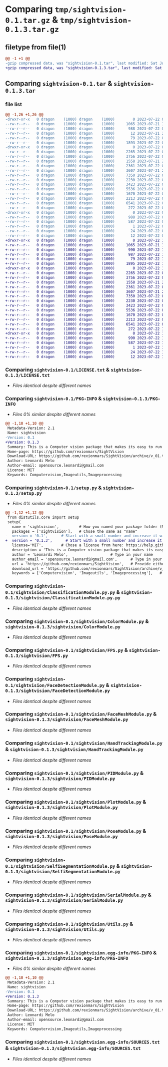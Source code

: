 # Comparing `tmp/sightvision-0.1.tar.gz` & `tmp/sightvision-0.1.3.tar.gz`

## filetype from file(1)

```diff
@@ -1 +1 @@
-gzip compressed data, was "sightvision-0.1.tar", last modified: Sat Jul 22 02:34:07 2023, max compression
+gzip compressed data, was "sightvision-0.1.3.tar", last modified: Sat Jul 22 15:31:25 2023, max compression
```

## Comparing `sightvision-0.1.tar` & `sightvision-0.1.3.tar`

### file list

```diff
@@ -1,26 +1,26 @@
-drwxr-xr-x   0 dragon    (1000) dragon    (1000)        0 2023-07-22 02:34:07.880635 sightvision-0.1/
--rw-r--r--   0 dragon    (1000) dragon    (1000)     1065 2023-07-21 19:53:53.000000 sightvision-0.1/LICENSE.txt
--rw-r--r--   0 dragon    (1000) dragon    (1000)      988 2023-07-22 02:34:07.880635 sightvision-0.1/PKG-INFO
--rw-r--r--   0 dragon    (1000) dragon    (1000)       12 2023-07-21 23:49:15.000000 sightvision-0.1/README.md
--rw-r--r--   0 dragon    (1000) dragon    (1000)       79 2023-07-22 02:34:07.883968 sightvision-0.1/setup.cfg
--rw-r--r--   0 dragon    (1000) dragon    (1000)     1893 2023-07-22 02:33:47.000000 sightvision-0.1/setup.py
-drwxr-xr-x   0 dragon    (1000) dragon    (1000)        0 2023-07-22 02:34:07.877302 sightvision-0.1/sightvision/
--rw-r--r--   0 dragon    (1000) dragon    (1000)     2265 2023-07-22 02:25:31.000000 sightvision-0.1/sightvision/ClassificationModule.py.py
--rw-r--r--   0 dragon    (1000) dragon    (1000)     3756 2023-07-22 02:24:49.000000 sightvision-0.1/sightvision/ColorModule.py
--rw-r--r--   0 dragon    (1000) dragon    (1000)     1558 2023-07-21 23:34:40.000000 sightvision-0.1/sightvision/FPS.py
--rw-r--r--   0 dragon    (1000) dragon    (1000)     2361 2023-07-22 02:20:18.000000 sightvision-0.1/sightvision/FaceDetectionModule.py
--rw-r--r--   0 dragon    (1000) dragon    (1000)     3607 2023-07-21 23:32:34.000000 sightvision-0.1/sightvision/FaceMeshModule.py
--rw-r--r--   0 dragon    (1000) dragon    (1000)     7350 2023-07-22 02:19:49.000000 sightvision-0.1/sightvision/HandTrackingModule.py
--rw-r--r--   0 dragon    (1000) dragon    (1000)     2230 2023-07-22 02:23:11.000000 sightvision-0.1/sightvision/PIDModule.py
--rw-r--r--   0 dragon    (1000) dragon    (1000)     3423 2023-07-22 02:22:52.000000 sightvision-0.1/sightvision/PlotModule.py
--rw-r--r--   0 dragon    (1000) dragon    (1000)     5536 2023-07-22 02:22:27.000000 sightvision-0.1/sightvision/PoseModule.py
--rw-r--r--   0 dragon    (1000) dragon    (1000)     1670 2023-07-22 02:21:53.000000 sightvision-0.1/sightvision/SelfiSegmentationModule.py
--rw-r--r--   0 dragon    (1000) dragon    (1000)     2213 2023-07-22 02:21:28.000000 sightvision-0.1/sightvision/SerialModule.py
--rw-r--r--   0 dragon    (1000) dragon    (1000)     6541 2023-07-22 02:20:48.000000 sightvision-0.1/sightvision/Utils.py
--rw-r--r--   0 dragon    (1000) dragon    (1000)      272 2023-07-22 02:16:51.000000 sightvision-0.1/sightvision/__init__.py
-drwxr-xr-x   0 dragon    (1000) dragon    (1000)        0 2023-07-22 02:34:07.880635 sightvision-0.1/sightvision.egg-info/
--rw-r--r--   0 dragon    (1000) dragon    (1000)      988 2023-07-22 02:34:07.000000 sightvision-0.1/sightvision.egg-info/PKG-INFO
--rw-r--r--   0 dragon    (1000) dragon    (1000)      587 2023-07-22 02:34:07.000000 sightvision-0.1/sightvision.egg-info/SOURCES.txt
--rw-r--r--   0 dragon    (1000) dragon    (1000)        1 2023-07-22 02:34:07.000000 sightvision-0.1/sightvision.egg-info/dependency_links.txt
--rw-r--r--   0 dragon    (1000) dragon    (1000)       24 2023-07-22 02:34:07.000000 sightvision-0.1/sightvision.egg-info/requires.txt
--rw-r--r--   0 dragon    (1000) dragon    (1000)       12 2023-07-22 02:34:07.000000 sightvision-0.1/sightvision.egg-info/top_level.txt
+drwxr-xr-x   0 dragon    (1000) dragon    (1000)        0 2023-07-22 15:31:25.723381 sightvision-0.1.3/
+-rw-r--r--   0 dragon    (1000) dragon    (1000)     1065 2023-07-21 19:53:53.000000 sightvision-0.1.3/LICENSE.txt
+-rw-r--r--   0 dragon    (1000) dragon    (1000)      990 2023-07-22 15:31:25.723381 sightvision-0.1.3/PKG-INFO
+-rw-r--r--   0 dragon    (1000) dragon    (1000)      987 2023-07-22 15:23:42.000000 sightvision-0.1.3/README.md
+-rw-r--r--   0 dragon    (1000) dragon    (1000)       79 2023-07-22 15:31:25.723381 sightvision-0.1.3/setup.cfg
+-rw-r--r--   0 dragon    (1000) dragon    (1000)     1895 2023-07-22 15:29:13.000000 sightvision-0.1.3/setup.py
+drwxr-xr-x   0 dragon    (1000) dragon    (1000)        0 2023-07-22 15:31:25.720047 sightvision-0.1.3/sightvision/
+-rw-r--r--   0 dragon    (1000) dragon    (1000)     2265 2023-07-22 02:25:31.000000 sightvision-0.1.3/sightvision/ClassificationModule.py.py
+-rw-r--r--   0 dragon    (1000) dragon    (1000)     3756 2023-07-22 02:24:49.000000 sightvision-0.1.3/sightvision/ColorModule.py
+-rw-r--r--   0 dragon    (1000) dragon    (1000)     1558 2023-07-21 23:34:40.000000 sightvision-0.1.3/sightvision/FPS.py
+-rw-r--r--   0 dragon    (1000) dragon    (1000)     2361 2023-07-22 02:20:18.000000 sightvision-0.1.3/sightvision/FaceDetectionModule.py
+-rw-r--r--   0 dragon    (1000) dragon    (1000)     3607 2023-07-21 23:32:34.000000 sightvision-0.1.3/sightvision/FaceMeshModule.py
+-rw-r--r--   0 dragon    (1000) dragon    (1000)     7350 2023-07-22 02:19:49.000000 sightvision-0.1.3/sightvision/HandTrackingModule.py
+-rw-r--r--   0 dragon    (1000) dragon    (1000)     2230 2023-07-22 02:23:11.000000 sightvision-0.1.3/sightvision/PIDModule.py
+-rw-r--r--   0 dragon    (1000) dragon    (1000)     3423 2023-07-22 02:22:52.000000 sightvision-0.1.3/sightvision/PlotModule.py
+-rw-r--r--   0 dragon    (1000) dragon    (1000)     5536 2023-07-22 02:22:27.000000 sightvision-0.1.3/sightvision/PoseModule.py
+-rw-r--r--   0 dragon    (1000) dragon    (1000)     1670 2023-07-22 02:21:53.000000 sightvision-0.1.3/sightvision/SelfiSegmentationModule.py
+-rw-r--r--   0 dragon    (1000) dragon    (1000)     2213 2023-07-22 02:21:28.000000 sightvision-0.1.3/sightvision/SerialModule.py
+-rw-r--r--   0 dragon    (1000) dragon    (1000)     6541 2023-07-22 02:20:48.000000 sightvision-0.1.3/sightvision/Utils.py
+-rw-r--r--   0 dragon    (1000) dragon    (1000)      272 2023-07-22 15:24:14.000000 sightvision-0.1.3/sightvision/__init__.py
+drwxr-xr-x   0 dragon    (1000) dragon    (1000)        0 2023-07-22 15:31:25.723381 sightvision-0.1.3/sightvision.egg-info/
+-rw-r--r--   0 dragon    (1000) dragon    (1000)      990 2023-07-22 15:31:25.000000 sightvision-0.1.3/sightvision.egg-info/PKG-INFO
+-rw-r--r--   0 dragon    (1000) dragon    (1000)      587 2023-07-22 15:31:25.000000 sightvision-0.1.3/sightvision.egg-info/SOURCES.txt
+-rw-r--r--   0 dragon    (1000) dragon    (1000)        1 2023-07-22 15:31:25.000000 sightvision-0.1.3/sightvision.egg-info/dependency_links.txt
+-rw-r--r--   0 dragon    (1000) dragon    (1000)       24 2023-07-22 15:31:25.000000 sightvision-0.1.3/sightvision.egg-info/requires.txt
+-rw-r--r--   0 dragon    (1000) dragon    (1000)       12 2023-07-22 15:31:25.000000 sightvision-0.1.3/sightvision.egg-info/top_level.txt
```

### Comparing `sightvision-0.1/LICENSE.txt` & `sightvision-0.1.3/LICENSE.txt`

 * *Files identical despite different names*

### Comparing `sightvision-0.1/PKG-INFO` & `sightvision-0.1.3/PKG-INFO`

 * *Files 0% similar despite different names*

```diff
@@ -1,10 +1,10 @@
 Metadata-Version: 2.1
 Name: sightvision
-Version: 0.1
+Version: 0.1.3
 Summary: This is a Computer vision package that makes its easy to run Image processing and AI functions.
 Home-page: https://github.com/rexionmars/SightVision
 Download-URL: https://github.com/rexionmars/SightVision/archive/v_01.tar.gz
 Author: Leonardi Melo
 Author-email: opensource.leonardi@gmail.com
 License: MIT
 Keywords: Computervision,Imageutils,Imageprocessing
```

### Comparing `sightvision-0.1/setup.py` & `sightvision-0.1.3/setup.py`

 * *Files 0% similar despite different names*

```diff
@@ -1,12 +1,12 @@
 from distutils.core import setup
 setup(
   name = 'sightvision',         # How you named your package folder (MyLib)
   packages = ['sightvision'],   # Chose the same as "name"
-  version = '0.1',      # Start with a small number and increase it with every change you make
+  version = '0.1.3',      # Start with a small number and increase it with every change you make
   license='MIT',        # Chose a license from here: https://help.github.com/articles/licensing-a-repository
   description = 'This is a Computer vision package that makes its easy to run Image processing and AI functions.',   # Give a short description about your library
   author = 'Leonardi Melo',                   # Type in your name
   author_email = 'opensource.leonardi@gmail.com',      # Type in your E-Mail
   url = 'https://github.com/rexionmars/SightVision',   # Provide either the link to your github or to your website
   download_url = 'https://github.com/rexionmars/SightVision/archive/v_01.tar.gz',    # I explain this later on
   keywords = ['Computervision', 'Imageutils', 'Imageprocessing'],   # Keywords that define your package best
```

### Comparing `sightvision-0.1/sightvision/ClassificationModule.py.py` & `sightvision-0.1.3/sightvision/ClassificationModule.py.py`

 * *Files identical despite different names*

### Comparing `sightvision-0.1/sightvision/ColorModule.py` & `sightvision-0.1.3/sightvision/ColorModule.py`

 * *Files identical despite different names*

### Comparing `sightvision-0.1/sightvision/FPS.py` & `sightvision-0.1.3/sightvision/FPS.py`

 * *Files identical despite different names*

### Comparing `sightvision-0.1/sightvision/FaceDetectionModule.py` & `sightvision-0.1.3/sightvision/FaceDetectionModule.py`

 * *Files identical despite different names*

### Comparing `sightvision-0.1/sightvision/FaceMeshModule.py` & `sightvision-0.1.3/sightvision/FaceMeshModule.py`

 * *Files identical despite different names*

### Comparing `sightvision-0.1/sightvision/HandTrackingModule.py` & `sightvision-0.1.3/sightvision/HandTrackingModule.py`

 * *Files identical despite different names*

### Comparing `sightvision-0.1/sightvision/PIDModule.py` & `sightvision-0.1.3/sightvision/PIDModule.py`

 * *Files identical despite different names*

### Comparing `sightvision-0.1/sightvision/PlotModule.py` & `sightvision-0.1.3/sightvision/PlotModule.py`

 * *Files identical despite different names*

### Comparing `sightvision-0.1/sightvision/PoseModule.py` & `sightvision-0.1.3/sightvision/PoseModule.py`

 * *Files identical despite different names*

### Comparing `sightvision-0.1/sightvision/SelfiSegmentationModule.py` & `sightvision-0.1.3/sightvision/SelfiSegmentationModule.py`

 * *Files identical despite different names*

### Comparing `sightvision-0.1/sightvision/SerialModule.py` & `sightvision-0.1.3/sightvision/SerialModule.py`

 * *Files identical despite different names*

### Comparing `sightvision-0.1/sightvision/Utils.py` & `sightvision-0.1.3/sightvision/Utils.py`

 * *Files identical despite different names*

### Comparing `sightvision-0.1/sightvision.egg-info/PKG-INFO` & `sightvision-0.1.3/sightvision.egg-info/PKG-INFO`

 * *Files 0% similar despite different names*

```diff
@@ -1,10 +1,10 @@
 Metadata-Version: 2.1
 Name: sightvision
-Version: 0.1
+Version: 0.1.3
 Summary: This is a Computer vision package that makes its easy to run Image processing and AI functions.
 Home-page: https://github.com/rexionmars/SightVision
 Download-URL: https://github.com/rexionmars/SightVision/archive/v_01.tar.gz
 Author: Leonardi Melo
 Author-email: opensource.leonardi@gmail.com
 License: MIT
 Keywords: Computervision,Imageutils,Imageprocessing
```

### Comparing `sightvision-0.1/sightvision.egg-info/SOURCES.txt` & `sightvision-0.1.3/sightvision.egg-info/SOURCES.txt`

 * *Files identical despite different names*

